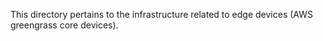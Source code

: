 This directory pertains to the infrastructure related to edge devices (AWS greengrass core devices).